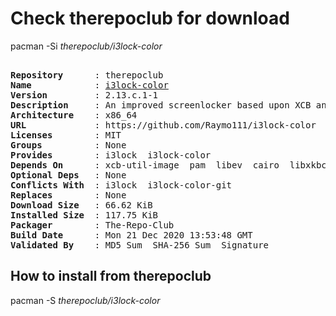 # Check therepoclub for download

pacman -Si *therepoclub/i3lock-color*

<div class="highlight"><pre class="highlight"><text>
<b>Repository</b>      : therepoclub
<b>Name</b>            : <a href="../../x86_64/i3lock-color-2.13.c.1-1-x86_64.pkg.tar.zst">i3lock-color</a>
<b>Version</b>         : 2.13.c.1-1
<b>Description</b>     : An improved screenlocker based upon XCB and PAM with color configuration support
<b>Architecture</b>    : x86_64
<b>URL</b>             : https://github.com/Raymo111/i3lock-color
<b>Licenses</b>        : MIT
<b>Groups</b>          : None
<b>Provides</b>        : i3lock  i3lock-color
<b>Depends On</b>      : xcb-util-image  pam  libev  cairo  libxkbcommon-x11  libjpeg-turbo  xcb-util-xrm  pkgconf
<b>Optional Deps</b>   : None
<b>Conflicts With</b>  : i3lock  i3lock-color-git
<b>Replaces</b>        : None
<b>Download Size</b>   : 66.62 KiB
<b>Installed Size</b>  : 117.75 KiB
<b>Packager</b>        : The-Repo-Club <wayne6324@gmail.com>
<b>Build Date</b>      : Mon 21 Dec 2020 13:53:48 GMT
<b>Validated By</b>    : MD5 Sum  SHA-256 Sum  Signature
</text></pre></div>

## How to install from therepoclub

pacman -S *therepoclub/i3lock-color*
